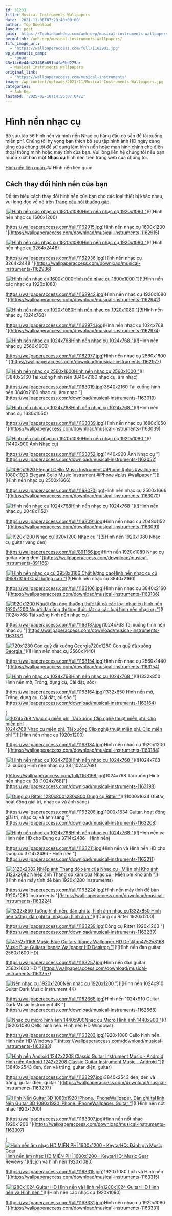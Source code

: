 ```yaml
---
id: 31233
title: Musical Instruments Wallpapers
date: '2021-11-06T07:23:40+00:00'
author: Top Download
layout: post
guid: 'https://Tophinhanhdep.com/anh-dep/musical-instruments-wallpapers/'
permalink: /anh-dep/musical-instruments-wallpapers/
fifu_image_url:
  - 'https://wallpaperaccess.com/full/1162901.jpg'
wp_automatic_camp:
  - '8098'
43e14c6e44d423466b651b4fa0bd275a:
  - Musical Instruments Wallpapers
original_link:
  - 'https://wallpaperaccess.com/musical-instruments'
image: /wp-content/uploads/2021/11/Musical-Instruments-Wallpapers.jpg
categories:
  - Ảnh Đẹp
lastmod: '2025-02-10T14:56:07.047Z'
---
```

# Hình nền nhạc cụ

Bộ sưu tập 56 hình nền và hình nền Nhạc cụ hàng đầu có sẵn để tải xuống miễn phí. Chúng tôi hy vọng bạn thích bộ sưu tập hình ảnh HD ngày càng tăng của chúng tôi để sử dụng làm hình nền hoặc màn hình chính cho điện thoại thông minh hoặc máy tính của bạn. Vui lòng liên hệ chúng tôi nếu bạn muốn xuất bản một **Nhạc cụ** hình nền trên trang web của chúng tôi.

[Hình nền liên quan ](#related) ## Hình nền liên quan

## Cách thay đổi hình nền của bạn

Để tìm hiểu cách thay đổi hình nền của bạn cho các loại thiết bị khác nhau, vui lòng đọc về nó trên [Trang câu hỏi thường gặp](https://tophinhanhdep.com/faq/).

  
[[![Hình nền các nhạc cụ 1920x1080](https://wallpaperaccess.com/full/1162901.jpg)Hình nền nhạc cụ 1920x1080 "](https://wallpaperaccess.com/download/musical-instruments-1162901)](![Hình nền nhạc cụ 1600x1200)

(https://wallpaperaccess.com/full/1162915.jpg)Hình nền nhạc cụ 1600x1200 "](https://wallpaperaccess.com/download/musical-instruments-1162915)

[[![Hình nền các nhạc cụ 1920x1080](https://wallpaperaccess.com/full/1162917.jpg)Hình nền nhạc cụ 1920x1080 "](https://wallpaperaccess.com/download/musical-instruments-1162917)](![Hình nền nhạc cụ 3264x2448)

(https://wallpaperaccess.com/full/1162936.jpg)Hình nền nhạc cụ 3264x2448 "](https://wallpaperaccess.com/download/musical-instruments-1162936)

[[![Hình nền nhạc cụ 1600x1000](https://wallpaperaccess.com/full/1162940.jpg)Hình nền nhạc cụ 1600x1000 "](https://wallpaperaccess.com/download/musical-instruments-1162940)](![Hình nền các nhạc cụ 1920x1080)

(https://wallpaperaccess.com/full/1162942.jpg)Hình nền nhạc cụ 1920x1080 "](https://wallpaperaccess.com/download/musical-instruments-1162942)

[[![Hình nền nhạc cụ 1920x1080](https://wallpaperaccess.com/full/1162961.jpg)Hình nền nhạc cụ 1920x1080 "](https://wallpaperaccess.com/download/musical-instruments-1162961)](![Hình nền nhạc cụ 1024x768)

(https://wallpaperaccess.com/full/1162974.jpg)Hình nền nhạc cụ 1024x768 "](https://wallpaperaccess.com/download/musical-instruments-1162974)

[[![Hình nền nhạc cụ 1024x768](https://wallpaperaccess.com/full/1162976.jpg)Hình nền nhạc cụ 1024x768 "](https://wallpaperaccess.com/download/musical-instruments-1162976)](![Hình nền nhạc cụ 2560x1600)

(https://wallpaperaccess.com/full/1162977.jpg)Hình nền nhạc cụ 2560x1600 " ](https://wallpaperaccess.com/download/musical-instruments-1162977)

[[![Hình nền nhạc cụ 2560x1600](https://wallpaperaccess.com/full/1162998.jpg)Hình nền nhạc cụ 2560x1600 "](https://wallpaperaccess.com/download/musical-instruments-1162998)](![3840x2160 Tải xuống hình nền 3840x2160 nhạc cụ, âm nhạc)

(https://wallpaperaccess.com/full/1163019.jpg)3840x2160 Tải xuống hình nền 3840x2160 nhạc cụ, âm nhạc "](https://wallpaperaccess.com/download/musical-instruments-1163019)

[[![Hình nền nhạc cụ 1024x768](https://wallpaperaccess.com/full/1163034.jpg)Hình nền nhạc cụ 1024x768 "](https://wallpaperaccess.com/download/musical-instruments-1163034)](![Hình nền nhạc cụ 1680x1050)

(https://wallpaperaccess.com/full/1163039.jpg)Hình nền nhạc cụ 1680x1050 "](https://wallpaperaccess.com/download/musical-instruments-1163039)

[[![Hình nền các nhạc cụ 1920x1080](https://wallpaperaccess.com/full/1163042.jpg)Hình nền nhạc cụ 1920x1080 "](https://wallpaperaccess.com/download/musical-instruments-1163042)](![1440x900 Ảnh Nhạc cụ)

(https://wallpaperaccess.com/full/1163052.jpg)1440x900 Ảnh Nhạc cụ "](https://wallpaperaccess.com/download/musical-instruments-1163052)

[[![1080x1920 Elegant Cello Music Instrument #iPhone #plus #wallpaper](https://wallpaperaccess.com/full/1163065.jpg)1080x1920 Elegant Cello Music Instrument #iPhone #plus #wallpaper "](https://wallpaperaccess.com/download/musical-instruments-1163065)](![Hình nền nhạc cụ 2500x1666)

(https://wallpaperaccess.com/full/1163070.jpg)Hình nền nhạc cụ 2500x1666 "](https://wallpaperaccess.com/download/musical-instruments-1163070)

[[![Hình nền nhạc cụ 1024x768](https://wallpaperaccess.com/full/1163088.jpg)Hình nền nhạc cụ 1024x768 "](https://wallpaperaccess.com/download/musical-instruments-1163088)](![Hình nền nhạc cụ 2048x1152)

(https://wallpaperaccess.com/full/1163091.jpg)Hình nền nhạc cụ 2048x1152 "](https://wallpaperaccess.com/download/musical-instruments-1163091)

[[![1920x1200 Nhạc cụ](https://wallpaperaccess.com/full/1163093.jpg)1920x1200 Nhạc cụ "](https://wallpaperaccess.com/download/musical-instruments-1163093)](![Hình nền 1920x1080 Nhạc cụ guitar vàng đen)

(https://wallpaperaccess.com/full/891166.jpg)Hình nền 1920x1080 Nhạc cụ guitar vàng đen "](https://wallpaperaccess.com/download/musical-instruments-891166)

[[![Hình nền nhạc cụ cũ 3958x3166 Chất lượng cao](https://wallpaperaccess.com/full/1163100.jpg)Hình nền nhạc cụ cũ 3958x3166 Chất lượng cao "](https://wallpaperaccess.com/download/musical-instruments-1163100)](![Hình nền nhạc cụ 3840x2160)

(https://wallpaperaccess.com/full/1163106.jpg)Hình nền nhạc cụ 3840x2160 "](https://wallpaperaccess.com/download/musical-instruments-1163106)

[[![1920x1200 Người đàn ông thưởng thức tất cả các loại nhạc cụ hình nền](https://wallpaperaccess.com/full/1163134.jpg)1920x1200 Người đàn ông thưởng thức tất cả các loại hình nền nhạc cụ "](https://wallpaperaccess.com/download/musical-instruments-1163134)](![1024x768 Tải xuống hình nền nhạc cụ)

(https://wallpaperaccess.com/full/1163137.jpg)1024x768 Tải xuống hình nền nhạc cụ "](https://wallpaperaccess.com/download/musical-instruments-1163137)

[[![720x1280 Con quỷ đã xuống Georgia](https://wallpaperaccess.com/full/1133481.jpg)720x1280 Con quỷ đã xuống Georgia "](https://wallpaperaccess.com/download/musical-instruments-1133481)](![Hình nền nhạc cụ 2560x1440)

(https://wallpaperaccess.com/full/1163154.jpg)Hình nền nhạc cụ 2560x1440 "](https://wallpaperaccess.com/download/musical-instruments-1163154)

[[![Hình nền nhạc cụ 1024x768](https://wallpaperaccess.com/full/1163157.jpg)Hình nền nhạc cụ 1024x768 "](https://wallpaperaccess.com/download/musical-instruments-1163157)](![1332x850 Hình nền mờ, Trống, dụng cụ, Cài đặt, sốc)

(https://wallpaperaccess.com/full/1163164.jpg)1332x850 Hình nền mờ, Trống, dụng cụ, Cài đặt, cú sốc "](https://wallpaperaccess.com/download/musical-instruments-1163164)

[[![1024x768 Nhạc cụ miễn phí, Tải xuống Clip nghệ thuật miễn phí, Clip miễn phí](https://wallpaperaccess.com/full/1163176.jpg)1024x768 Nhạc cụ miễn phí, Tải xuống Clip nghệ thuật miễn phí, Clip miễn phí "](https://wallpaperaccess.com/download/musical-instruments-1163176)](![Hình nền nhạc cụ 1920x1200)

(https://wallpaperaccess.com/full/1163184.jpg)Hình nền nhạc cụ 1920x1200 "](https://wallpaperaccess.com/download/musical-instruments-1163184)

[[![Hình nền nhạc cụ 1024x768](https://wallpaperaccess.com/full/1163196.jpg)Hình nền nhạc cụ 1024x768 "](https://wallpaperaccess.com/download/musical-instruments-1163196)](![1024x768 Tải xuống Hình nền nhạc cụ 38 [1024x768)

](https://wallpaperaccess.com/full/1163198.jpg)1024x768 Tải xuống Hình nền nhạc cụ 38 \[1024x768\]"](https://wallpaperaccess.com/download/musical-instruments-1163198)

[[![Dụng cụ Ritter 1280x800](https://wallpaperaccess.com/full/1163201.jpg)1280x800 Dụng cụ Ritter "](https://wallpaperaccess.com/download/musical-instruments-1163201)](![1000x1634 Guitar, hoạt động giải trí, nhạc cụ và ánh sáng)

(https://wallpaperaccess.com/full/1163208.jpg)1000x1634 Guitar, hoạt động giải trí, nhạc cụ và ánh sáng "](https://wallpaperaccess.com/download/musical-instruments-1163208)

[[![Hình nền nhạc cụ 1024x768](https://wallpaperaccess.com/full/1163209.jpg)Hình nền nhạc cụ 1024x768 "](https://wallpaperaccess.com/download/musical-instruments-1163209)](![Hình nền và Hình nền HD cho Dụng cụ 3714x2486 - Hình nền)

(https://wallpaperaccess.com/full/1163211.jpg)Hình nền và Hình nền HD cho Dụng cụ 3714x2486 - Hình nền "](https://wallpaperaccess.com/download/musical-instruments-1163211)

[[![3123x2082 Nhiếp ảnh Thang độ xám của Nhạc cụ · Miễn phí Kho ảnh](https://wallpaperaccess.com/full/1163220.jpg)3123x2082 Nhiếp ảnh Thang độ xám của Nhạc cụ · Miễn phí Kho ảnh "](https://wallpaperaccess.com/download/musical-instruments-1163220)](![Hình nền máy tính để bàn 1920x1280 Instruments)

(https://wallpaperaccess.com/full/1163224.jpg)Hình nền máy tính để bàn 1920x1280 Instruments "](https://wallpaperaccess.com/download/musical-instruments-1163224)

[[![1332x850 Tường hình nền, đàn ghi ta, hình ảnh nhạc cụ](https://wallpaperaccess.com/full/1163225.jpg)1332x850 Hình nền tường, đàn ghi ta, nhạc cụ hình ảnh "](https://wallpaperaccess.com/download/musical-instruments-1163225)](![Dụng cụ Ritter 1920x1200)

(https://wallpaperaccess.com/full/1163239.jpg)Công cụ Ritter 1920x1200 "](https://wallpaperaccess.com/download/musical-instruments-1163239)

[[![4752x3168 Music Blue Guitars Ibanez Wallpaper HD Desktop](https://wallpaperaccess.com/full/1163246.jpg)4752x3168 Music Blue Guitars Ibanez Wallpaper HD Desktop "](https://wallpaperaccess.com/download/musical-instruments-1163246)](![Hình nền đàn guitar 2560x1600 HD)

(https://wallpaperaccess.com/full/1163257.jpg)Hình nền đàn guitar 2560x1600 HD "](https://wallpaperaccess.com/download/musical-instruments-1163257)

[[![Nền nhạc cụ 1920x1200](https://wallpaperaccess.com/full/1163268.jpg)Nền nhạc cụ 1920x1200 "](https://wallpaperaccess.com/download/musical-instruments-1163268)](![Hình nền 1024x910 Guitar Dark Music Instrument 4K)

(https://wallpaperaccess.com/full/1162668.jpg)Hình nền 1024x910 Guitar Dark Music Instrument 4K "](https://wallpaperaccess.com/download/musical-instruments-1162668)

[[![Nhạc cụ micrô hình ảnh 1440x900](https://wallpaperaccess.com/full/1163271.jpg)Nhạc cụ Micrô Hình ảnh 1440x900 "](https://wallpaperaccess.com/download/musical-instruments-1163271)](![1920x1080 Cello hình nền.  Hình nền HD Windows)

(https://wallpaperaccess.com/full/1163283.jpg)1920x1080 Cello hình nền. Hình nền HD Windows "](https://wallpaperaccess.com/download/musical-instruments-1163283)

[[![Hình nền Android 1242x2208 Classic Guitar Instrument Music - Android](https://wallpaperaccess.com/full/1163289.jpg)Hình nền Android 1242x2208 Classic Guitar Instrument Music - Android "](https://wallpaperaccess.com/download/musical-instruments-1163289)](![3840x2543 đen, đen và trắng, guitar điện, guitar)

(https://wallpaperaccess.com/full/1163297.jpg)3840x2543 đen, đen và trắng, guitar điện, guitar "](https://wallpaperaccess.com/download/musical-instruments-1163297)

[[![Hình Nền Guitar 3D 1080x1920 iPhone.  iPhoneWallpaper.  Đàn ghi ta](https://wallpaperaccess.com/full/1078899.jpg)Hình Nền Guitar 3D 1080x1920 iPhone. iPhoneWallpaper. Guitar "](https://wallpaperaccess.com/download/musical-instruments-1078899)](![Hình nền nốt nhạc 1920x1200)

(https://wallpaperaccess.com/full/1163307.jpg)Hình nền nốt nhạc 1920x1200 "](https://wallpaperaccess.com/download/musical-instruments-1163307)

[ [![Hình nền âm nhạc HD MIỄN PHÍ 1600x1200 - KeytarHQ: Đánh giá Music Gear](https://wallpaperaccess.com/full/1163314.jpg)Hình nền âm nhạc HD MIỄN PHÍ 1600x1200 - KeytarHQ: Music Gear Reviews "](https://wallpaperaccess.com/download/musical-instruments-1163314)](![Lịch và hình nền 1920x1080)

(https://wallpaperaccess.com/full/1163315.jpg)1920x1080 Lịch và Hình nền "](https://wallpaperaccess.com/download/musical-instruments-1163315)

[[![1280x1024 Guitar HD Hình nền và Hình nền](https://wallpaperaccess.com/full/1078912.jpg)1280x1024 Guitar HD Hình nền và Hình nền "](https://wallpaperaccess.com/download/musical-instruments-1078912)](![Hình nền các nhạc cụ 1920x1080)

(https://wallpaperaccess.com/full/1163331.jpg)Hình nền nhạc cụ 1920x1080 "](https://wallpaperaccess.com/download/musical-instruments-1163331)
